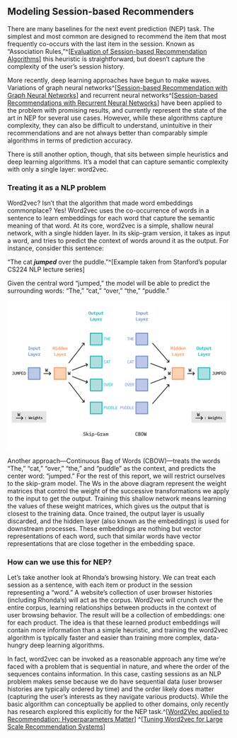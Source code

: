 ## Modeling Session-based Recommenders

There are many baselines for the next event prediction (NEP) task. The simplest and most common are designed to recommend the item that most frequently co-occurs with the last item in the session. Known as “Association Rules,”^[[Evaluation of Session-based Recommendation Algorithms](https://arxiv.org/abs/1803.09587)] this heuristic is straightforward, but doesn’t capture the complexity of the user’s session history.  

More recently, deep learning approaches have begun to make waves. Variations of graph neural networks^[[Session-based Recommendation with Graph Neural Networks](https://arxiv.org/abs/1811.00855)] and recurrent neural networks^[[Session-based Recommendations with Recurrent Neural Networks](https://arxiv.org/abs/1511.06939)] have been applied to the problem with promising results, and currently represent the state of the art in NEP for several use cases. However, while these algorithms capture complexity, they can also be difficult to understand, unintuitive in their recommendations  and are not always better than comparably simple algorithms in terms of prediction accuracy.

There is still another option, though, that sits between simple heuristics and deep learning algorithms. It’s a model that can capture semantic complexity with only a single layer: word2vec.  

### Treating it as a NLP problem
Word2vec? Isn’t that the algorithm that made word embeddings commonplace? Yes! Word2vec uses the co-occurrence of words in a sentence to learn embeddings for each word that capture the semantic meaning of that word. At its core, word2vec is a simple, shallow neural network, with a single hidden layer. In its skip-gram version, it takes as input a word, and tries to predict the context of words around it as the output. For instance, consider this sentence:

“The cat _**jumped**_ over the puddle.”^[Example taken from Stanford’s popular CS224 NLP lecture series]

Given the central word “jumped,” the model will be able to predict the surrounding words: “The,” “cat,” “over,” “the,” “puddle.”

![Figure 9: Word2vec versions: Skip-Gram vs Continuous Bag of Words](figures/FF19_Artboard_9.png)

Another approach—Continuous Bag of Words (CBOW)—treats the words “The,” “cat,” “over,” “the,” and “puddle” as the context, and predicts the center word: “jumped.” For the rest of this report, we will restrict ourselves to the skip-gram model. The Ws in the above diagram represent the weight matrices that control the weight of the successive transformations we apply to the input to get the output. Training this shallow network means learning the values of these weight matrices, which gives us the output that is closest to the training data. Once trained, the output layer is usually discarded, and the hidden layer (also known as the embeddings) is used for downstream processes. These embeddings are nothing but vector representations of each word, such that similar words have vector representations that are close together in the embedding space. 

### How can we use this for NEP? 
Let’s take another look at Rhonda’s browsing history. We can treat each session as a sentence, with each item or product in the session representing a “word.” A website’s collection of user browser histories (including Rhonda’s) will act as the corpus.   Word2vec will crunch over the entire corpus, learning relationships between products in the context of user browsing behavior. The result will be a collection of embeddings: one for each product. The idea is that these learned product embeddings will contain more information than a simple heuristic, and training the word2vec algorithm is typically faster and easier than training more complex, data-hungry deep learning algorithms. 

In fact, word2vec can be invoked as a reasonable approach any time we’re faced with a problem that is sequential in nature, and where the order of the sequences contains information. In this case, casting sessions as an NLP problem makes sense because we do have sequential data (user browser histories are typically ordered by time) and the order likely does matter (capturing the user’s interests as they navigate various products). While the basic algorithm can conceptually be applied to other domains, only recently has research explored this explicitly for the NEP task.^[[Word2Vec applied to Recommendation: Hyperparameters Matter](https://arxiv.org/abs/1804.04212)] ^[[Tuning Word2vec for Large Scale Recommendation Systems](https://arxiv.org/abs/2009.12192)]

